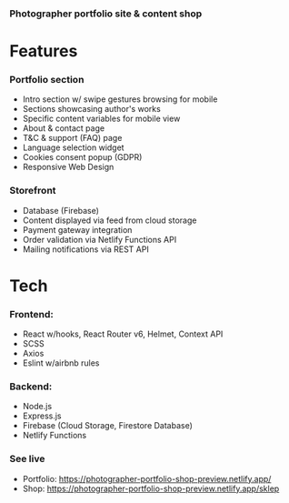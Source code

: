 ### Photographer portfolio site & content shop

# Features
### Portfolio section
* Intro section w/ swipe gestures browsing for mobile
* Sections showcasing author's works
* Specific content variables for mobile view
* About & contact page 
* T&C & support (FAQ) page
* Language selection widget
* Cookies consent popup (GDPR)
* Responsive Web Design

### Storefront 
* Database (Firebase)
* Content displayed via feed from cloud storage
* Payment gateway integration
* Order validation via Netlify Functions API
* Mailing notifications via REST API
  
# Tech
### Frontend: 
* React w/hooks, React Router v6, Helmet, Context API
* SCSS
* Axios
* Eslint w/airbnb rules

### Backend: 
* Node.js
* Express.js
* Firebase (Cloud Storage, Firestore Database)
* Netlify Functions

### See live
* Portfolio: https://photographer-portfolio-shop-preview.netlify.app/
* Shop: https://photographer-portfolio-shop-preview.netlify.app/sklep
